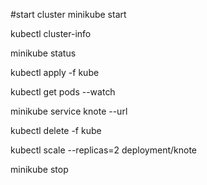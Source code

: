 #start cluster
minikube start

kubectl cluster-info

minikube status

kubectl apply -f kube

kubectl get pods --watch

minikube service knote --url

kubectl delete -f kube

kubectl scale --replicas=2 deployment/knote

minikube stop
